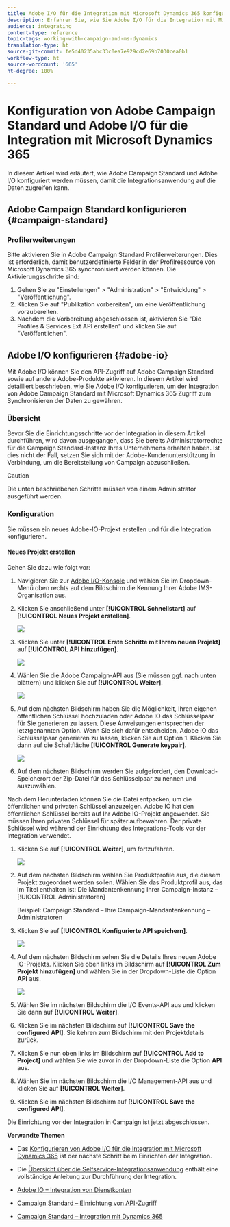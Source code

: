```yaml
---
title: Adobe I/O für die Integration mit Microsoft Dynamics 365 konfigurieren
description: Erfahren Sie, wie Sie Adobe I/O für die Integration mit Microsoft Dynamics 365 konfigurieren.
audience: integrating
content-type: reference
topic-tags: working-with-campaign-and-ms-dynamics
translation-type: ht
source-git-commit: fe5d40235abc33c0ea7e929cd2e69b7030cea0b1
workflow-type: ht
source-wordcount: '665'
ht-degree: 100%

---
```



# Konfiguration von Adobe Campaign Standard und Adobe I/O für die Integration mit Microsoft Dynamics 365

In diesem Artikel wird erläutert, wie Adobe Campaign Standard und Adobe I/O konfiguriert werden müssen, damit die Integrationsanwendung auf die Daten zugreifen kann.

## Adobe Campaign Standard konfigurieren {#campaign-standard}

### Profilerweiterungen

Bitte aktivieren Sie in Adobe Campaign Standard Profilerweiterungen.   Dies ist erforderlich, damit benutzerdefinierte Felder in der Profilressource von Microsoft Dynamics 365 synchronisiert werden können.   Die Aktivierungsschritte sind:

1. Gehen Sie zu &quot;Einstellungen&quot; > &quot;Administration&quot; > &quot;Entwicklung&quot; > &quot;Veröffentlichung&quot;.
1. Klicken Sie auf &quot;Publikation vorbereiten&quot;, um eine Veröffentlichung vorzubereiten.
1. Nachdem die Vorbereitung abgeschlossen ist, aktivieren Sie &quot;Die Profiles &amp; Services Ext API erstellen&quot; und klicken Sie auf &quot;Veröffentlichen&quot;.

## Adobe I/O konfigurieren {#adobe-io}

Mit Adobe I/O können Sie den API-Zugriff auf Adobe Campaign Standard sowie auf andere Adobe-Produkte aktivieren.   In diesem Artikel wird detailliert beschrieben, wie Sie Adobe I/O konfigurieren, um der Integration von Adobe Campaign Standard mit Microsoft Dynamics 365 Zugriff zum Synchronisieren der Daten zu gewähren.

### Übersicht

Bevor Sie die Einrichtungsschritte vor der Integration in diesem Artikel durchführen, wird davon ausgegangen, dass Sie bereits Administratorrechte für die Campaign Standard-Instanz Ihres Unternehmens erhalten haben.  Ist dies nicht der Fall, setzen Sie sich mit der Adobe-Kundenunterstützung in Verbindung, um die Bereitstellung von Campaign abzuschließen.

>[!CAUTION]
>
>Die unten beschriebenen Schritte müssen von einem Administrator ausgeführt werden.

### Konfiguration 

Sie müssen ein neues Adobe-IO-Projekt erstellen und für die Integration konfigurieren.

#### Neues Projekt erstellen

Gehen Sie dazu wie folgt vor:

1. Navigieren Sie zur [Adobe I/O-Konsole](https://console.adobe.io/home#) und wählen Sie im Dropdown-Menü oben rechts auf dem Bildschirm die Kennung Ihrer Adobe IMS-Organisation aus.

1. Klicken Sie anschließend unter **[!UICONTROL Schnellstart]** auf **[!UICONTROL Neues Projekt erstellen]**.

   ![](assets/adobeIO1.png)

1. Klicken Sie unter **[!UICONTROL Erste Schritte mit Ihrem neuen Projekt]** auf **[!UICONTROL API hinzufügen]**.

   ![](assets/adobeIO2.png)

1. Wählen Sie die Adobe Campaign-API aus (Sie müssen ggf. nach unten blättern) und klicken Sie auf **[!UICONTROL Weiter]**.

   ![](assets/adobeIO3.png)

1. Auf dem nächsten Bildschirm haben Sie die Möglichkeit, Ihren eigenen öffentlichen Schlüssel hochzuladen oder Adobe IO das Schlüsselpaar für Sie generieren zu lassen. Diese Anweisungen entsprechen der letztgenannten Option. Wenn Sie sich dafür entscheiden, Adobe IO das Schlüsselpaar generieren zu lassen, klicken Sie auf Option 1. Klicken Sie dann auf die Schaltfläche **[!UICONTROL Generate keypair]**.

   ![](assets/adobeIO4.png)

1. Auf dem nächsten Bildschirm werden Sie aufgefordert, den Download-Speicherort der Zip-Datei für das Schlüsselpaar zu nennen und auszuwählen.

Nach dem Herunterladen können Sie die Datei entpacken, um die öffentlichen und privaten Schlüssel anzuzeigen. Adobe IO hat den öffentlichen Schlüssel bereits auf Ihr Adobe IO-Projekt angewendet. Sie müssen Ihren privaten Schlüssel für später aufbewahren. Der private Schlüssel wird während der Einrichtung des Integrations-Tools vor der Integration verwendet.

1. Klicken Sie auf **[!UICONTROL Weiter]**, um fortzufahren.

   ![](assets/adobeIO5.png)

1. Auf dem nächsten Bildschirm wählen Sie Produktprofile aus, die diesem Projekt zugeordnet werden sollen. Wählen Sie das Produktprofil aus, das im Titel enthalten ist: Die Mandantenkennung Ihrer Campaign-Instanz – [!UICONTROL Administratoren]

   Beispiel: Campaign Standard – Ihre Campaign-Mandantenkennung – Administratoren

1. Klicken Sie auf **[!UICONTROL Konfigurierte API speichern]**.

   ![](assets/adobeIO6.png)

1. Auf dem nächsten Bildschirm sehen Sie die Details Ihres neuen Adobe IO-Projekts. Klicken Sie oben links im Bildschirm auf **[!UICONTROL Zum Projekt hinzufügen]** und wählen Sie in der Dropdown-Liste die Option **API** aus.

   ![](assets/adobeIO7.png)

1. Wählen Sie im nächsten Bildschirm die I/O Events-API aus und klicken Sie dann auf **[!UICONTROL Weiter]**.

1. Klicken Sie im nächsten Bildschirm auf **[!UICONTROL Save the configured API]**.  Sie kehren zum Bildschirm mit den Projektdetails zurück.

1. Klicken Sie nun oben links im Bildschirm auf **[!UICONTROL Add to Project]** und wählen Sie wie zuvor in der Dropdown-Liste die Option **API** aus.

1. Wählen Sie im nächsten Bildschirm die I/O Management-API aus und klicken Sie auf **[!UICONTROL Weiter]**.

1. Klicken Sie im nächsten Bildschirm auf **[!UICONTROL Save the configured API]**.

Die Einrichtung vor der Integration in Campaign ist jetzt abgeschlossen.

**Verwandte Themen**

* Das [Konfigurieren von Adobe I/O für die Integration mit Microsoft Dynamics 365](../../integrating/using/d365-acs-configure-adobe-io.md) ist der nächste Schritt beim Einrichten der Integration.
* Die [Übersicht über die Selfservice-Integrationsanwendung](../../integrating/using/d365-acs-self-service-app-quick-start-guide.md) enthält eine vollständige Anleitung zur Durchführung der Integration.


* [Adobe IO – Integration von Dienstkonten](https://www.adobe.io/authentication/auth-methods.html#!AdobeDocs/adobeio-auth/master/AuthenticationOverview/ServiceAccountIntegration.md)
* [Campaign Standard – Einrichtung von API-Zugriff](../../api/using/setting-up-api-access.md)
* [Campaign Standard – Integration mit Dynamics 365](../../integrating/using/d365-acs-configure-d365.md)

